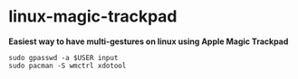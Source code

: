 # linux-magic-trackpad

**Easiest way to have multi-gestures on linux using Apple Magic Trackpad**

```
sudo gpasswd -a $USER input
sudo pacman -S wmctrl xdotool
```
